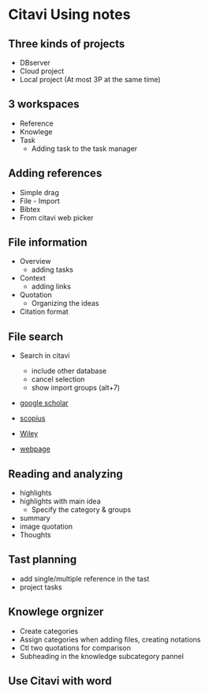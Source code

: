 # Citavi Using notes

## Three kinds of projects

- DBserver
- Cloud project
- Local project   (At most 3P at the same time)


## 3 workspaces

- Reference 
- Knowlege
- Task
  - Adding task to the task manager

## Adding references

- Simple drag
- File - Import
- Bibtex
- From citavi web picker
      
## File information

- Overview
  - adding tasks
- Context
  - adding links
- Quotation
  - Organizing the ideas
- Citation format

## File search
- Search in citavi
  - include other database
  - cancel selection
  - show import groups (alt+7)

-  [google scholar](https://scholar.google.com/)
- [scopius](https://www.scopus.com/search/form.uri?display=basic)
- [Wiley](https://onlinelibrary.wiley.com/)

- [webpage](https://www.iea.org/reports/the-role-of-co2-storage#highlights)

## Reading and analyzing

- highlights
- highlights with main idea 
  - Specify the category & groups
- summary
- image quotation
- Thoughts

## Tast planning

- add single/multiple reference in the tast
- project tasks

## Knowlege orgnizer

- Create categories 
- Assign categories when adding files, creating notations
- Ctl two quotations for comparison
- Subheading in the knowledge subcategory pannel

## Use Citavi with word